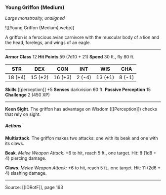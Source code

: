 ### Young Griffon (Medium)
_Large monstrosity, unaligned_

![[Young Griffon (Medium).webp]]

A griffon is a ferocious avian carnivore with the muscular body of a lion and the head, forelegs, and wings of an eagle.




---

**Armor Class** 12
**Hit Points** 59 (7d10 + 21)
**Speed** 30 ft., fly 80 ft.

| STR     | DEX     | CON     | INT     | WIS     | CHA     |
|---------|---------|---------|---------|---------|---------|
| 18 (+4) | 15 (+2) | 16 (+3) | 2 (-4) | 13 (+1) | 8 (-1) |

**Skills** [[perception]] +5
**Senses** darkvision 60 ft.
**Passive Perception** 15
**Challenge** 2 (450 XP)

---

**Keen Sight**. The griffon has advantage on Wisdom ([[Perception]]) checks that rely on sight.

##### Actions
**Multiattack**. The griffon makes two attacks: one with its beak and one with its claws.

**Beak**. _Melee Weapon Attack:_ +6 to hit, reach 5 ft., one target. Hit: 8 (1d8 + 4) piercing damage.

**Claws**. _Melee Weapon Attack:_ +6 to hit, reach 5 ft., one target. Hit: 11 (2d6 + 4) slashing damage.


---

Source: [[IDRotF]], page 163